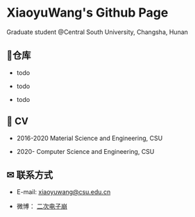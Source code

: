 # XiaoyuWang's Github Page

Graduate student @Central South University, Changsha, Hunan


## 🍟仓库

- todo

- todo

- todo

## 💼 CV

- 2016-2020  Material Science and Engineering, CSU

- 2020-      Computer Science and Engineering, CSU




## ✉ 联系方式

- E-mail: [xiaoyuwang@csu.edu.cn](xiaoyuwang@csu.edu.cn)

- 微博： [二次电子崩](https://weibo.com/u/6463121798)



